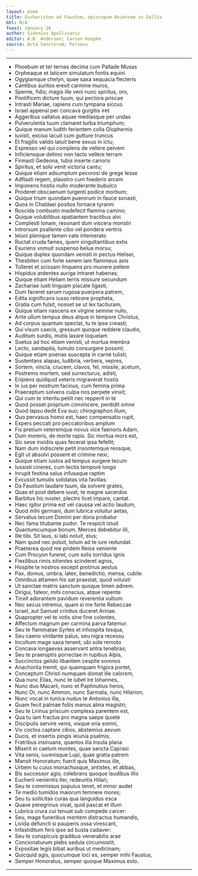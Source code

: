 ```yaml
---
layout: poem
title: Euchariston ad Faustum, episcopum Reiensem in Gallia
bhl: N/A
feast: January 16
author: Sidonius Apollinaris
editor: W.B. Anderson; Carson Koepke
source: Acta Sanctorum; Perseus
---
```


---

- Phoebum et ter ternas decima cum Pallade Musas
- Orpheaque et laticem simulatum fontis equini
- Ogygiamque chelyn, quae saxa sequacia flecteris
- Cantibus auritos erexit carmine muros,
- Sperne, fidis; magis ille veni nunc spiritus, oro,
- Pontificem dicture tuum, qui pectora priscae
- Intrasti Mariae, rapiens cum tympana siccus
- Israel appensi per concava gurgitis iret
- Aggeribus vallatus aquae mediasque per undas
- Pulverulenta tuum clamaret turba triumphum; 
- Quique manum Iudith ferientem colla Olophernis
- Iuvisti, exciso iacuit cum gutture truncus
- Et fragilis valido latuit bene sexus in ictu;
- Expresso vel qui complens de vellere pelvem
- Inficiensque dehinc non tacto vellere terram
- Firmasti Gedeona, tubis inserte canoris
- Spiritus, et solo venit victoria cantu;
- Quique etiam adsumptum pecorosi de grege Iesse
- Adflasti regem, plaustro cum foederis arcam
- Imponens hostis nullo moderante bubulco
- Proderet obscaenum turgenti podice morbum;
- Quique trium quondam puerorum in fauce sonasti,
- Quos in Chaldaei positos fornace tyranni
- Roscida combusto madefecit flamma camino;
- Quique volubilibus spatiantem tractibus alvi
- Complesti Ionam, resonant dum viscera monstri
- Introrsum psallente cibo vel pondera ventris
- Ieiuni plenique tamen vate intemerato
- Ructat cruda fames, quem singultantibus extis
- Esuriens vomuit suspenso belua morsu;
- Quique duplex quondam venisti in pectus Helisei,
- Thesbiten cum forte senem iam flammeus axis
- Tolleret et scissam linquens pro munere pellem
- Hispidus ardentes auriga intraret habenas;
- Quique etiam Heliam terris missure secundum
- Zachariae iusti linguam placate ligasti,
- Dum faceret serum rugosa puerpera patrem,
- Edita significans iusso reticere propheta,
- Gratia cum fulsit, nosset se ut lex tacituram;
- Quique etiam nascens ex virgine semine nullo,
- Ante ullum tempus deus atque in tempore Christus,
- Ad corpus quantum spectat, tu te ipse creasti;
- Qui visum caecis, gressum quoque reddere claudis,
- Auditum surdis, mutis laxare loquelam
- Suetus ad hoc etiam venisti, ut mortua membra
- Lecto, sandapila, tumulo consurgere possint;
- Quique etiam poenas suscepta in carne tulisti,
- Sustentans alapas, ludibria, verbera, vepres,
- Sortem, vincla, crucem, clavos, fel, missile, acetum,
- Postremo mortem, sed surrecturus, adisti,
- Eripiens quidquid veteris migraverat hostis
- In ius per nostrum facinus, cum femina prima
- Praeceptum solvens culpa nos perpete vinxit;
- Qui cum te interitu petiit nec repperit in te
- Quod posset proprium convincere, perdidit omne
- Quod lapsu dedit Eva suo; chirographon illum,
- Quo pervasus homo est, haec compensatio rupit,
- Expers peccati pro peccatoribus amplum
- Fis pretium veteremque novus vice faenoris Adam,
- Dum moreris, de morte rapis. Sic mortua mors est,
- Sic sese insidiis quas fecerat ipsa fefellit;
- Nam dum indiscrete petit insontemque reosque,
- Egit ut absolvi possent et crimine nexi;
- Quique etiam iustos ad tempus surgere tecum
- Iussisti cineres, cum tectis tempore longo
- Inrupit festina salus infusaque raptim
- Excussit tumulis solidatas vita favillas:
- Da Faustum laudare tuum, da solvere grates,
- Quas et post debere iuvat, te magne sacerdos
- Barbitus hic noster, plectro licet impare, cantat.
- Haec igitur prima est vel caussa vel actio laudum,
- Quod mihi germani, dum lubrica voluitur aetas,
- Servatus tecum Domini per dona probatur
- Nec fama titubante pudor. Te respicit istud
- Quantumcumque bonum. Merces debebitur illi,
- Ille tibi. Sit laus, si labi noluit, eius;
- Nam quod nec potuit, totum ad te iure redundat.
- Praeterea quod me pridem Reios veniente
- Cum Procyon fureret, cum solis torridus ignis
- Flexilibus rimis sitientes scinderet agros,
- Hospite te nostros excepit protinus aestus
- Pax, domus, umbra, latex, benedictio, mensa, cubile.
- Omnibus attamen his sat praestat, quod voluisti
- Ut sanctae matris sanctum quoque limen adirem.
- Dirigui, fateor, mihi conscius, atque repente
- Tinxit adorantem pavidum reverentia vultum:
- Nec secus intremui, quam si me forte Rebeccae
- Israel, aut Samuel crinitus duceret Annae.
- Quapropter vel te votis sine fine colentes,
- Affectum magnum per carmina parva fatemur.
- Seu te flammatae Syrtes et inhospita tesqua,
- Seu caeno viridante palus, seu nigra recessu
- Incultum mage saxa tenent, ubi sole remoto
- Concava longaevas asservant antra tenebras;
- Seu te praeruptis porrectae in rupibus Alpis,
- Succinctos gelido libantem cespite somnos
- Anachorita tremit, qui quamquam frigora portet,
- Conceptum Christi numquam domat ille calorem,
- Qua nunc Elias, nunc te iubet ire Iohannes,
- Nunc duo Macarii, nunc et Paphnutius heros,
- Nunc Or, nunc Ammon, nunc Sarmata, nunc Hilarion;
- Nunc vocat in tunica nudus te Antonius illa,
- Quam fecit palmae foliis manus alma magistri;
- Seu te Lirinus priscum complexa parentem est,
- Qua tu iam fractus pro magna saepe quiete
- Discipulis servire venis, vixque oria somni,
- Vix coctos captare cibos, abstemius aevum
- Ducis, et insertis pingis ieiunia psalmis;
- Fratribus insinuans, quantos illa insula plana
- Miserit in caelum montes, quae sancta Caprasi
- Vita senis, iuvenisque Lupi, quae gratia patrem
- Mansit Honoratum; fuerit quis Maximus ille,
- Urbem tu cuius monachusque, antistes, et abbas,
- Bis successor agis; celebrans quoque laudibus illis
- Eucherii venientis iter, redeuntis Hilari;
- Seu te commissus populus tenet, et minor audet
- Te medio tumidos maiorum temnere mores;
- Seu tu sollicitas curas qua languidus esca
- Quave peregrinus vivat, quid pascat et illum
- Lubrica crura cui tenuat sub compede carcer:
- Seu, mage funeribus mentem distractus humandis,
- Livida defuncti si pauperis ossa virescant,
- Infastiditum fers ipse ad busta cadaver:
- Seu te conspicuis gradibus venerabilis arae
- Concionaturum plebs sedula circumsistit,
- Expositae legis bibat auribus ut medicinam;
- Quicquid agis, quocumque loci es, semper mihi Faustus,
- Semper Honoratus, semper quoque Maximus esto.

---
